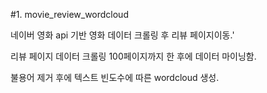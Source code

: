 #1. movie_review_wordcloud



네이버 영화 api 기반 영화 데이터 크롤링 후 리뷰 페이지이동.'

리뷰 페이지 데이터 크롤링 100페이지까지 한 후에 데이터 마이닝함.

불용어 제거 후에 텍스트 빈도수에 따른 wordcloud 생성.


